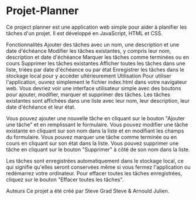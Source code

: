 # Projet-Planner
Ce project planner est une application web simple pour aider à planifier les tâches d'un projet. Il est développé en JavaScript, HTML et CSS.

Fonctionnalités
Ajouter des tâches avec un nom, une description et une date d'échéance
Modifier les tâches existantes, y compris leur nom, description et date d'échéance
Marquer les tâches comme terminées ou en cours
Supprimer les tâches existantes
Afficher toutes les tâches dans une liste, triées par date d'échéance ou par état
Enregistrer les tâches dans le stockage local pour y accéder ultérieurement
Utilisation
Pour utiliser l'application, ouvrez simplement le fichier index.html dans votre navigateur web. Vous devriez voir une interface utilisateur simple avec des boutons pour ajouter, modifier, marquer et supprimer des tâches. Les tâches existantes sont affichées dans une liste avec leur nom, leur description, leur date d'échéance et leur état.

Vous pouvez ajouter une nouvelle tâche en cliquant sur le bouton "Ajouter une tâche" et en remplissant le formulaire. Vous pouvez modifier une tâche existante en cliquant sur son nom dans la liste et en modifiant les champs du formulaire. Vous pouvez marquer une tâche comme terminée ou en cours en cliquant sur son état dans la liste. Vous pouvez supprimer une tâche en cliquant sur le bouton "Supprimer" à côté de son nom dans la liste.

Les tâches sont enregistrées automatiquement dans le stockage local, ce qui signifie qu'elles seront conservées même si vous fermez l'application ou redémarrez votre ordinateur. Pour effacer toutes les tâches enregistrées, cliquez sur le bouton "Effacer toutes les tâches".

Auteurs
Ce projet a été créé par Steve Grad Steve & Arnould Julien.

